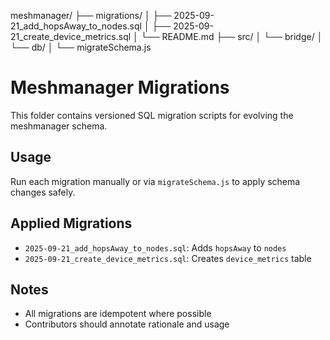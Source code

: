 meshmanager/
├── migrations/
│   ├── 2025-09-21_add_hopsAway_to_nodes.sql
│   ├── 2025-09-21_create_device_metrics.sql
│   └── README.md
├── src/
│   └── bridge/
│       └── db/
│           └── migrateSchema.js


# Meshmanager Migrations

This folder contains versioned SQL migration scripts for evolving the meshmanager schema.

## Usage

Run each migration manually or via `migrateSchema.js` to apply schema changes safely.

## Applied Migrations

- `2025-09-21_add_hopsAway_to_nodes.sql`: Adds `hopsAway` to `nodes`
- `2025-09-21_create_device_metrics.sql`: Creates `device_metrics` table

## Notes

- All migrations are idempotent where possible
- Contributors should annotate rationale and usage
